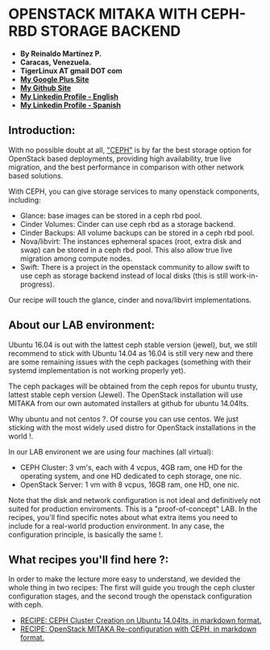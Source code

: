 # OPENSTACK MITAKA WITH CEPH-RBD STORAGE BACKEND

- **By Reinaldo Martínez P.**
- **Caracas, Venezuela.**
- **TigerLinux AT gmail DOT com**
- **[My Google Plus Site](https://plus.google.com/+ReinaldoMartinez)**
- **[My Github Site](https://github.com/tigerlinux)**
- **[My Linkedin Profile - English](https://ve.linkedin.com/in/tigerlinux/en)**
- **[My Linkedin Profile - Spanish](https://ve.linkedin.com/in/tigerlinux/es)**


## Introduction:

With no possible doubt at all, ["CEPH"](http://ceph.com/) is by far the best storage option for OpenStack based deployments, providing high availability, true live migration, and the best performance in comparison with other network based solutions.

With CEPH, you can give storage services to many openstack components, including:

* Glance: base images can be stored in a ceph rbd pool.
* Cinder Volumes: Cinder can use ceph rbd as a storage backend.
* Cinder Backups: All volume backups can be stored in a ceph rbd pool.
* Nova/libvirt: The instances ephemeral spaces (root, extra disk and swap) can be stored in a ceph rbd pool. This also allow true live migration among compute nodes.
* Swift: There is a project in the openstack community to allow swift to use ceph as storage backend instead of local disks (this is still work-in-progress).

Our recipe will touch the glance, cinder and nova/libvirt implementations.


## About our LAB environment:

Ubuntu 16.04 is out with the lattest ceph stable version (jewel), but, we still recommend to stick with Ubuntu 14.04 as 16.04 is still very new and there are some remaining issues with the ceph packages (something with their systemd implementation is not working properly yet).

The ceph packages will be obtained from the ceph repos for ubuntu trusty, lattest stable ceph version (Jewel). The OpenStack installation will use MITAKA from our own automated installers at github for ubuntu 14.04lts.

Why ubuntu and not centos ?. Of course you can use centos. We just sticking with the most widely used distro for OpenStack installations in the world !.

In our LAB environent we are using four machines (all virtual):

* CEPH Cluster: 3 vm's, each with 4 vcpus, 4GB ram, one HD for the operating system, and one HD dedicated to ceph storage, one nic.
* OpenStack Server: 1 vm with 8 vcpus, 16GB ram, one HD, one nic.

Note that the disk and network configuration is not ideal and definitively not suited for production enviroments. This is a "proof-of-concept" LAB. In the recipes, you'll find specific notes about what extra items you need to include for a real-world production environment. In any case, the configuration principle, is basically the same !.


## What recipes you'll find here ?:

In order to make the lecture more easy to understand, we devided the whole thing in two recipes: The first will guide you trough the ceph cluster configuration stages, and the second trough the openstack configuration with ceph.

* [RECIPE: CEPH Cluster Creation on Ubuntu 14.04lts, in markdown format.](https://github.com/tigerlinux/tigerlinux.github.io/blob/master/recipes/openstack/openstack-mitaka-with-ceph-backend/RECIPE-LAB-Ceph-Rados-Mitaka-PART1.md "CEPH Cluster in Ubuntu 14.04lts")
* [RECIPE: OpenStack MITAKA Re-configuration with CEPH, in markdown format.](https://github.com/tigerlinux/tigerlinux.github.io/blob/master/recipes/openstack/openstack-mitaka-with-ceph-backend/RECIPE-LAB-Ceph-Rados-Mitaka-PART2.md "OpenStack MITAKA With CEPH")

